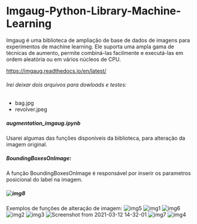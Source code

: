 # Imgaug-Python-Library-Machine-Learning

Imgaug é uma biblioteca de ampliação de base de dados de imagens para experimentos de machine learning.  Ele suporta uma ampla gama de técnicas de aumento, permite combiná-las facilmente e executá-las em ordem aleatória ou em vários núcleos de CPU.

https://imgaug.readthedocs.io/en/latest/

###### Irei deixar dois arquivos para dowloads e testes:
- bag.jpg
- revolver.jpeg

##### augmentation_imgaug.ipynb

Usarei algumas das funções disponíveis da biblioteca,  para alteração da imagem original.
##### BoundingBoxesOnImage: 
A função  BoundingBoxesOnImage é responsável por inserir os parametros posicional do label na imagem. 
##### ![img8](https://user-images.githubusercontent.com/70338213/110975162-1fd20280-833e-11eb-9d44-e8680b477233.png)

Exemplos de  funções de alteração de imagem:
![img5](https://user-images.githubusercontent.com/70338213/110975980-1dbc7380-833f-11eb-945b-1e5b2cddaa14.png)
![img1](https://user-images.githubusercontent.com/70338213/110976031-29a83580-833f-11eb-99ed-2c56418720b7.png)
![img6](https://user-images.githubusercontent.com/70338213/110976349-8c013600-833f-11eb-8633-f5911ca23387.png)
![img2](https://user-images.githubusercontent.com/70338213/110976378-958a9e00-833f-11eb-8b58-5f4b7759923a.png)
![img3](https://user-images.githubusercontent.com/70338213/110976415-9de2d900-833f-11eb-98aa-bdd42de15839.png)
![Screenshot from 2021-03-12 14-32-01](https://user-images.githubusercontent.com/70338213/110976607-dda9c080-833f-11eb-94fd-a058bb5273ca.png)
![img7](https://user-images.githubusercontent.com/70338213/110976647-e7332880-833f-11eb-9e86-bc4e01745fda.png)
![img4](https://user-images.githubusercontent.com/70338213/110976655-e9958280-833f-11eb-8cf5-be75019777e0.png)


